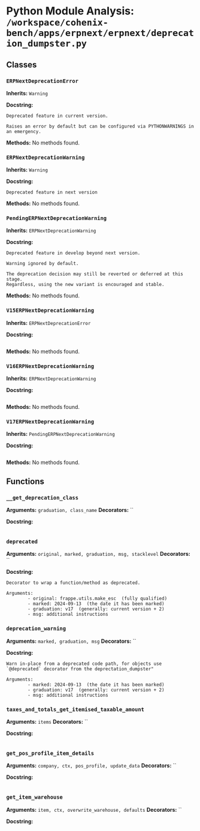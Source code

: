 # Python Module Analysis: `/workspace/cohenix-bench/apps/erpnext/erpnext/deprecation_dumpster.py`

## Classes

### `ERPNextDeprecationError`
**Inherits:** `Warning`


**Docstring:**
```
Deprecated feature in current version.

Raises an error by default but can be configured via PYTHONWARNINGS in an emergency.
```

**Methods:**
No methods found.

### `ERPNextDeprecationWarning`
**Inherits:** `Warning`


**Docstring:**
```
Deprecated feature in next version
```

**Methods:**
No methods found.

### `PendingERPNextDeprecationWarning`
**Inherits:** `ERPNextDeprecationWarning`


**Docstring:**
```
Deprecated feature in develop beyond next version.

Warning ignored by default.

The deprecation decision may still be reverted or deferred at this stage.
Regardless, using the new variant is encouraged and stable.
```

**Methods:**
No methods found.

### `V15ERPNextDeprecationWarning`
**Inherits:** `ERPNextDeprecationError`


**Docstring:**
```

```

**Methods:**
No methods found.

### `V16ERPNextDeprecationWarning`
**Inherits:** `ERPNextDeprecationWarning`


**Docstring:**
```

```

**Methods:**
No methods found.

### `V17ERPNextDeprecationWarning`
**Inherits:** `PendingERPNextDeprecationWarning`


**Docstring:**
```

```

**Methods:**
No methods found.




## Functions

### `__get_deprecation_class`
**Arguments:** `graduation, class_name`
**Decorators:** ``

**Docstring:**
```

```
### `deprecated`
**Arguments:** `original, marked, graduation, msg, stacklevel`
**Decorators:** ``

**Docstring:**
```
Decorator to wrap a function/method as deprecated.

Arguments:
        - original: frappe.utils.make_esc  (fully qualified)
        - marked: 2024-09-13  (the date it has been marked)
        - graduation: v17  (generally: current version + 2)
        - msg: additional instructions
```
### `deprecation_warning`
**Arguments:** `marked, graduation, msg`
**Decorators:** ``

**Docstring:**
```
Warn in-place from a deprecated code path, for objects use `@deprecated` decorator from the deprectation_dumpster"

Arguments:
        - marked: 2024-09-13  (the date it has been marked)
        - graduation: v17  (generally: current version + 2)
        - msg: additional instructions
```
### `taxes_and_totals_get_itemised_taxable_amount`
**Arguments:** `items`
**Decorators:** ``

**Docstring:**
```

```
### `get_pos_profile_item_details`
**Arguments:** `company, ctx, pos_profile, update_data`
**Decorators:** ``

**Docstring:**
```

```
### `get_item_warehouse`
**Arguments:** `item, ctx, overwrite_warehouse, defaults`
**Decorators:** ``

**Docstring:**
```

```

